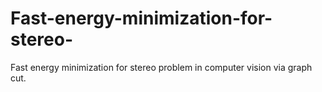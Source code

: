 # Fast-energy-minimization-for-stereo-
Fast energy minimization for stereo problem in computer vision via graph cut.
